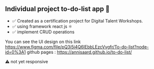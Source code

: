 
## Individual project to-do-list app 📃

- ✅ Created as a certification project for Digital Talent Workshops.
- ✅ using framework react js ⚛️
- ✅ implement CRUD operations

You can see the UI design on this link https://www.figma.com/file/pQ3i5i4Q6IEbbLEzcVvgfr/To-do-list?node-id=0%3A1
github pages : https://annisaard.github.io/to-do-list/

⚠️ not yet responsive
